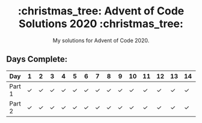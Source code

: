 <h1 align="center">:christmas_tree: Advent of Code Solutions 2020 :christmas_tree:</h1>
<p align="center">My solutions for Advent of Code 2020.</p>


## Days Complete:

| Day 	 | 1 	   | 2 | 3 | 4 | 5 | 6 | 7 | 8 | 9 | 10 | 11 | 12 | 13 | 14 | 15 | 16 | 17 | 18 | 19 | 20 | 21 | 22 | 23 | 24 | 25 |
|--------|---------|---|---|---|---|---|---|---|---|----|----|----|----|----|----|----|----|----|----|----|----|----|----|----|----|
| Part 1 | &check; | &check; | &check; | &check; | &check; | &check; | &check; | &check; | &check; | &check; | &check; | &check; | &check; | &check; | &check; | &check; | &check; |
| Part 2 | &check; | &check; | &check; | &check; | &check; | &check; | &check; | &check; | &check; | &check; | &check; | &check; | &check; | &check; | &check; | &check; | &check; |
